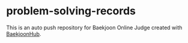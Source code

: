 # problem-solving-records
This is an auto push repository for Baekjoon Online Judge created with [BaekjoonHub](https://github.com/BaekjoonHub/BaekjoonHub).
